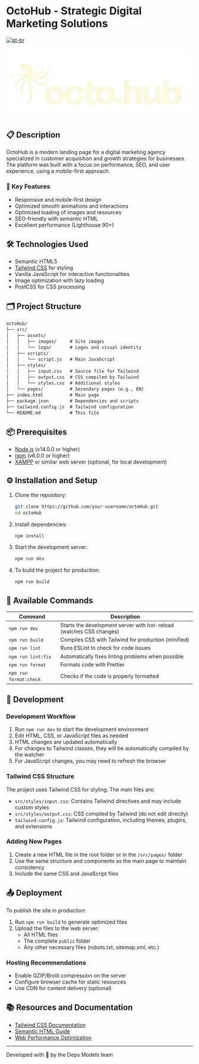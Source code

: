 # OctoHub - Strategic Digital Marketing Solutions

[![pt-br](https://img.shields.io/badge/lang-pt--br-green.svg)](./README.md)

![OctoHub Logo](src/assets/logos/logo.png)

## 📋 Description

OctoHub is a modern landing page for a digital marketing agency specialized in customer acquisition and growth strategies for businesses. The platform was built with a focus on performance, SEO, and user experience, using a mobile-first approach.

### 🚀 Key Features

- Responsive and mobile-first design
- Optimized smooth animations and interactions
- Optimized loading of images and resources
- SEO-friendly with semantic HTML
- Excellent performance (Lighthouse 90+)

## 🛠️ Technologies Used

- Semantic HTML5
- [Tailwind CSS](https://tailwindcss.com/) for styling
- Vanilla JavaScript for interactive functionalities
- Image optimization with lazy loading
- PostCSS for CSS processing

## 🗂️ Project Structure

```
octoHub/
├── src/
│   ├── assets/
│   │   ├── images/     # Site images
│   │   └── logo/       # Logos and visual identity
│   ├── scripts/
│   │   └── script.js   # Main JavaScript
│   ├── styles/
│   │   ├── input.css   # Source file for Tailwind
│   │   ├── output.css  # CSS compiled by Tailwind
│   │   └── styles.css  # Additional styles
│   └── pages/          # Secondary pages (e.g., EN)
├── index.html          # Main page
├── package.json        # Dependencies and scripts
├── tailwind.config.js  # Tailwind configuration
└── README.md           # This file
```

## 📦 Prerequisites

- [Node.js](https://nodejs.org/) (v14.0.0 or higher)
- [npm](https://www.npmjs.com/) (v6.0.0 or higher)
- [XAMPP](https://www.apachefriends.org/) or similar web server (optional, for local development)

## ⚙️ Installation and Setup

1. Clone the repository:

   ```bash
   git clone https://github.com/your-username/octoHub.git
   cd octoHub
   ```

2. Install dependencies:

   ```bash
   npm install
   ```

3. Start the development server:

   ```bash
   npm run dev
   ```

4. To build the project for production:
   ```bash
   npm run build
   ```

## 📝 Available Commands

| Command                | Description                                                               |
| ---------------------- | ------------------------------------------------------------------------- |
| `npm run dev`          | Starts the development server with hot-reload (watches CSS changes)       |
| `npm run build`        | Compiles CSS with Tailwind for production (minified)                      |
| `npm run lint`         | Runs ESLint to check for code issues                                      |
| `npm run lint:fix`     | Automatically fixes linting problems when possible                        |
| `npm run format`       | Formats code with Prettier                                                |
| `npm run format:check` | Checks if the code is properly formatted                                  |

## 🔧 Development

### Development Workflow

1. Run `npm run dev` to start the development environment
2. Edit HTML, CSS, or JavaScript files as needed
3. HTML changes are updated automatically
4. For changes to Tailwind classes, they will be automatically compiled by the watcher
5. For JavaScript changes, you may need to refresh the browser

### Tailwind CSS Structure

The project uses Tailwind CSS for styling. The main files are:

- `src/styles/input.css`: Contains Tailwind directives and may include custom styles
- `src/styles/output.css`: CSS compiled by Tailwind (do not edit directly)
- `tailwind.config.js`: Tailwind configuration, including themes, plugins, and extensions

### Adding New Pages

1. Create a new HTML file in the root folder or in the `/src/pages/` folder
2. Use the same structure and components as the main page to maintain consistency
3. Include the same CSS and JavaScript files

## 📤 Deployment

To publish the site in production:

1. Run `npm run build` to generate optimized files
2. Upload the files to the web server:
   - All HTML files
   - The complete `public` folder
   - Any other necessary files (robots.txt, sitemap.xml, etc.)

### Hosting Recommendations

- Enable GZIP/Brotli compression on the server
- Configure browser cache for static resources
- Use CDN for content delivery (optional)

## 📚 Resources and Documentation

- [Tailwind CSS Documentation](https://tailwindcss.com/docs)
- [Semantic HTML Guide](https://developer.mozilla.org/en-US/docs/Glossary/Semantics)
- [Web Performance Optimization](https://web.dev/performance-scoring/)

---

Developed with 💙 by the Deps Models team 